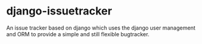
# django-issuetracker

An issue tracker based on django which uses the django user management and ORM to provide a simple and still flexible bugtracker.
